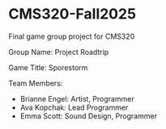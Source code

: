 # CMS320-Fall2025
Final game group project for CMS320

Group Name: Project Roadtrip

Game Title: Sporestorm

Team Members:
- Brianne Engel: Artist, Programmer
- Ava Kopchak: Lead Programmer
- Emma Scott: Sound Design, Programmer
